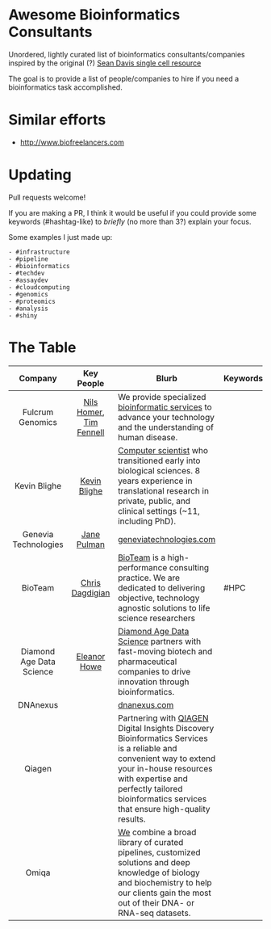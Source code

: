 # Awesome Bioinformatics Consultants
Unordered, lightly curated list of bioinformatics consultants/companies inspired by the original (?) [Sean Davis single cell resource](https://github.com/seandavi/awesome-single-cell)

The goal is to provide a list of people/companies to hire if you need a bioinformatics task accomplished.

# Similar efforts

  - http://www.biofreelancers.com
  
# Updating
Pull requests welcome! 

If you are making a PR, I think it would be useful if you could provide some keywords (#hashtag-like) to *briefly* (no more than 3?) explain your focus. 

Some examples I just made up:

    - #infrastructure
    - #pipeline
    - #bioinformatics
    - #techdev
    - #assaydev
    - #cloudcomputing
    - #genomics
    - #proteomics
    - #analysis
    - #shiny
    
 # The Table

| Company        | Key People        | Blurb | Keywords  
| :-------------: |:-------------:| ----- | ------- |
| Fulcrum Genomics | [Nils Homer][nils-homer-link], [Tim Fennell][tim-fennell-link] | We provide specialized [bioinformatic services][fulcrum-genomics-link] to advance your technology and the understanding of human disease. |
| Kevin Blighe   | [Kevin Blighe][kevin-blighe-link] | [Computer scientist][kevin-blighe2-link] who transitioned early into biological sciences. 8 years experience in translational research in private, public, and clinical settings (~11, including PhD).
| Genevia Technologies | [Jane Pulman][jane-pulman-link] | [geneviatechnologies.com][genevia-tech-link] |
| BioTeam | [Chris Dagdigian][chris-dagdigian-link] | [BioTeam][bioteam-link] is a high-performance consulting practice. We are dedicated to delivering objective, technology agnostic solutions to life science researchers | #HPC
|Diamond Age Data Science | [Eleanor Howe][eleanor-howe-link] | [Diamond Age Data Science][diamond-age-link] partners with fast-moving biotech and pharmaceutical companies to drive innovation through bioinformatics.
| DNAnexus | | [dnanexus.com][dnanexus-link]
| Qiagen | | Partnering with [QIAGEN][qiagen-link] Digital Insights Discovery Bioinformatics Services is a reliable and convenient way to extend your in-house resources with expertise and perfectly tailored bioinformatics services that ensure high-quality results. 
| Omiqa | | [We][omiqa-link] combine a broad library of curated pipelines, customized solutions and deep knowledge of biology and biochemistry to help our clients gain the most out of their DNA- or RNA-seq datasets. |

[nils-homer-link]:       https://www.linkedin.com/in/nilshomer/
[tim-fennell-link]:      https://www.linkedin.com/in/tfenne/
[fulcrum-genomics-link]: https://www.fulcrumgenomics.com
[kevin-blighe-link]:     https://twitter.com/KevinBlighe
[kevin-blighe2-link]:    https://www.linkedin.com/in/clinicalbioinformatics/
[jane-pulman-link]:      https://twitter.com/JaneAnnPulman
[genevia-tech-link]:     https://geneviatechnologies.com
[chris-dagdigian-link]:  https://twitter.com/chris_dag
[bioteam-link]:          https://bioteam.net
[eleanor-howe-link]:     https://twitter.com/eleanorahowe
[diamond-age-link]:      https://diamondage.com
[dnanexus-link]:         https://www.dnanexus.com/
[qiagen-link]:           https://digitalinsights.qiagen.com/services-overview/qiagen-discovery-bioinformatics-services/
[omiqa-link]:            https://omiqa.bio

